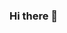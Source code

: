 ### Hi there 👋

<!--
**josh17-92/josh17-92** is a ✨ _special_ ✨ repository because its `README.md` (this file) appears on your GitHub profile.

Here are some ideas to get you started:

- 🔭 I’m currently working on a Fullstack project to create a clone of a Social Media Site
- 🌱 I’m currently learning Django
- 👯 I’m looking to collaborate on DevOps projects
- 💬 Ask me about Networking, Site Reliability Engineering, Telecommunications, & Videogames (of course)
- 📫 How to reach me: here is my [LinkedIn profile](https://www.linkedin.com/in/jrcf617/)
- 😄 Pronouns: He/Him
- ⚡ Fun fact: I'm a fan of Videogames (Xbox is my preferred platform)
-->
